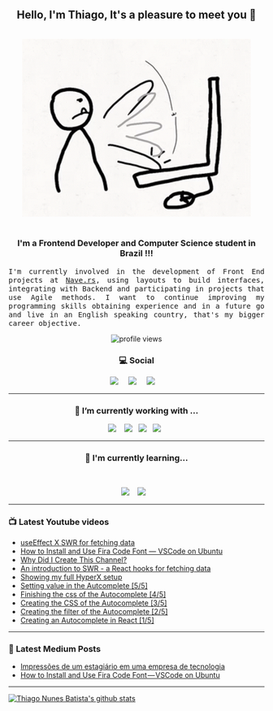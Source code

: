 <h2 align="center">Hello, I'm Thiago, It's a pleasure to meet you 👋</h2>
<p align="center">
<br><img src="https://github.com/thiagonunesbatista/thiagonunesbatista/blob/main/assets/tenor-pc-banging.gif" width="450px"><br><br>
</p>

<h3  align="center">I'm a Frontend Developer and Computer Science student in Brazil !!!</h3>

<p align="justify">
<samp>
  I'm currently involved in the development of Front End projects at <a href="http://nave.rs" target="_blank">Nave.rs</a>, using layouts to build interfaces, integrating with Backend and participating in projects that use Agile methods. I want to continue improving my programming skills obtaining experience and in a future go  and live in an English speaking country, that's my bigger career objective.<br>

</p>

<p align='center'>
    <img src="https://gpvc.arturio.dev/thiagonunesbatista" alt="profile views">
</p>

<h3  align='center'>💻 Social</h3>

<p align='center'>
  <a href="https://www.youtube.com/channel/UC4CxuzVpVnJfFD1gVjIgyJg"><img src="https://img.shields.io/badge/YouTube-FF0000?style=for-the-badge&logo=youtube&logoColor=white" /></a>&nbsp;&nbsp;&nbsp;&nbsp;
  <a href="https://thiagonunesbatista.medium.com/"><img src="https://img.shields.io/badge/medium-%231DA1F2.svg?&style=for-the-badge&logo=medium&logoColor=white" /></a>&nbsp;&nbsp;&nbsp;&nbsp;
<a href="https://www.linkedin.com/in/thiagonunesbatista"><img src="https://img.shields.io/badge/linkedin-%230077B5.svg?&style=for-the-badge&logo=linkedin&logoColor=white" /></a>&nbsp;&nbsp;&nbsp;&nbsp;
</p>

<hr>
<h3 align='center'>🔭  I’m currently working with ...</h4>

<p align='center'>
    <img  src="https://img.shields.io/badge/React-20232A?style=for-the-badge&logo=react&logoColor=61DAFB" />&nbsp;&nbsp;&nbsp;
   <img src="https://img.shields.io/badge/JavaScript-323330?style=for-the-badge&logo=javascript&logoColor=F7DF1E" />&nbsp;&nbsp;
  <img src="https://img.shields.io/badge/html5%20-%23e34f26.svg?&style=for-the-badge&logo=html5&logoColor=white" />&nbsp;&nbsp;
  <img src="https://img.shields.io/badge/css3%20-%231572B6.svg?&style=for-the-badge&logo=css3&logoColor=white" />&nbsp;&nbsp;
</p>
<hr>

<h3 align='center'> 🌱  I'm currently learning...</h4>
<br>
<p align='center'>
  <img  src="https://img.shields.io/badge/Node%20-%23339933.svg?&style=for-the-badge&logo=node.js&logoColor=white" />&nbsp;&nbsp;&nbsp;
  <img  src="https://img.shields.io/badge/TypeScript-007ACC?style=for-the-badge&logo=typescript&logoColor=white" />&nbsp;&nbsp;&nbsp;
</p>

<hr>

<h3>📺 Latest Youtube videos</h3>

<!-- YOUTUBE:START -->

- [useEffect X SWR for fetching data](https://www.youtube.com/watch?v=Wf4tADmieLY)
- [How to Install and Use Fira Code Font — VSCode on Ubuntu](https://www.youtube.com/watch?v=_Y2Yy7YYIsA)
- [Why Did I Create This Channel?](https://www.youtube.com/watch?v=X_U-ew1v1fk)
- [An introduction to SWR - a React hooks for fetching data](https://www.youtube.com/watch?v=M-oyTu0XTBA)
- [Showing my full HyperX setup](https://www.youtube.com/watch?v=naa2Y79Va0o)
- [Setting value in the Autcomplete [5/5]](https://www.youtube.com/watch?v=6u1bjFlvhGo)
- [Finishing the css of the Autocomplete [4/5]](https://www.youtube.com/watch?v=3m7-cgIe87k)
- [Creating the CSS of the Autocomplete [3/5]](https://www.youtube.com/watch?v=7gyMlPhqZzM)
- [Creating the filter of the Autocomplete [2/5]](https://www.youtube.com/watch?v=r_PyRsNzbPg)
- [Creating an Autocomplete in React [1/5]](https://www.youtube.com/watch?v=5kJgaWIoHJU)
<!-- YOUTUBE:END -->

<hr>

<h3>📝 Latest Medium Posts</h3>

<!-- BLOG-POST-LIST:START -->
- [Impressões de um estagiário em uma empresa de tecnologia](https://medium.com/nave-team/impress%C3%B5es-de-um-estagi%C3%A1rio-em-uma-empresa-de-tecnologia-c8ca250cf499?source=rss-9ff789592be4------2)
- [How to Install and Use Fira Code Font — VSCode on Ubuntu](https://medium.com/@thiagonunesbatista/how-to-install-and-use-fira-code-font-vscode-on-ubuntu-29f052be067c?source=rss-9ff789592be4------2)
<!-- BLOG-POST-LIST:END -->

<hr>

[![Thiago Nunes Batista's github stats](https://github-readme-stats.vercel.app/api/top-langs/?username=thiagonunesbatista&layout=compact)](https://github.com/thiagonunesbatista)
